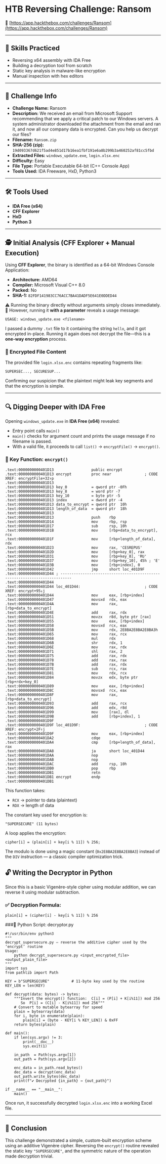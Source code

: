 # HTB Reversing Challenge: Ransom

🔗 [https://app.hackthebox.com/challenges/Ransom](https://app.hackthebox.com/challenges/Ransom)

* * *

## 🧠 Skills Practiced

 *   Reversing x64 assembly with IDA Free
 *   Building a decryption tool from scratch
 *   Static key analysis in malware-like encryption
 *   Manual inspection with hex editors

* * *

## 🧩 Challenge Info

 *   **Challenge Name:** Ransom
 *   **Description:** We received an email from Microsoft Support recommending that we apply a critical patch to our Windows servers. A system administrator downloaded the attachment from the email and ran it, and now all our company data is encrypted. Can you help us decrypt our files?
 *   **Filename:** `Ransom.zip`
 *   **SHA-256 (zip):** `19d093367d621f5ad4e851d17b16ea1fbf191e6a8b299b3a460252af81cc5fbd`
 *   **Extracted Files:** `windows_update.exe`, `login.xlsx.enc`
 *   **Difficulty:** Easy
 *   **File Type:** Portable Executable 64-bit (C++ Console App)
 *   **Tools Used:** IDA Freeware, HxD, Python3
    
* * *
	
## 🛠 Tools Used

 *   **IDA Free (x64)**
 *   **CFF Explorer**
 *   **HxD**     
 *   **Python 3**

* * *

## 🕵️ Initial Analysis (CFF Explorer + Manual Execution)

Using **CFF Explorer**, the binary is identified as a 64-bit Windows Console Application:
 *   **Architecture:** AMD64
 *   **Compiler:** Microsoft Visual C++ 8.0
 *   **Packed:** No
 *   **SHA-1:** `82FDF141983CC76ACC7BA41DADF5E641E0DDED44`

⚠️ Running the binary directly without arguments simply closes immediately.  
📌 However, running it **with a parameter** reveals a usage message:

```
USAGE: windows_update.exe <filename>
```
I passed a dummy `.txt` file to it containing the string `hello`, and it got encrypted in-place. Running it again does not decrypt the file—this is a **one-way encryption** process.


### 📄 Encrypted File Content

The provided file `login.xlsx.enc` contains repeating fragments like:
```
SUPERSEC..., SECURESUP...
```
Confirming our suspicion that the plaintext might leak key segments and that the encryption is simple.

* * *

## 🔍 Digging Deeper with IDA Free

Opening `windows_update.exe` in **IDA Free (x64)** revealed:
 *   Entry point calls `main()`
 *   `main()` checks for argument count and prints the usage message if no filename is passed.
 *   With a valid file, it proceeds to call `list()` → `encryptFile()` → `encrypt()`.

### 🔐 Key Function: `encrypt()`

```
.text:0000000000401D13                 public encrypt
.text:0000000000401D13 encrypt         proc near               ; CODE XREF: encryptFile+32↑p
.text:0000000000401D13
.text:0000000000401D13 key_0           = qword ptr -0Fh
.text:0000000000401D13 key_8           = word ptr -7
.text:0000000000401D13 key_10          = byte ptr -5
.text:0000000000401D13 index           = dword ptr -4
.text:0000000000401D13 data_to_encrypt = qword ptr  10h
.text:0000000000401D13 length_of_data  = qword ptr  18h
.text:0000000000401D13
.text:0000000000401D13                 push    rbp
.text:0000000000401D14                 mov     rbp, rsp
.text:0000000000401D17                 sub     rsp, 10h
.text:0000000000401D1B                 mov     [rbp+data_to_encrypt], rcx
.text:0000000000401D1F                 mov     [rbp+length_of_data], rdx
.text:0000000000401D23                 mov     rax, 'CESREPUS'
.text:0000000000401D2D                 mov     [rbp+key_0], rax
.text:0000000000401D31                 mov     [rbp+key_8], 'RU'
.text:0000000000401D37                 mov     [rbp+key_10], 45h ; 'E'
.text:0000000000401D3B                 mov     [rbp+index], 0
.text:0000000000401D42                 jmp     short loc_401D9F
.text:0000000000401D44 ; ---------------------------------------------------------------------------
.text:0000000000401D44
.text:0000000000401D44 loc_401D44:                             ; CODE XREF: encrypt+95↓j
.text:0000000000401D44                 mov     eax, [rbp+index]
.text:0000000000401D47                 movsxd  rdx, eax
.text:0000000000401D4A                 mov     rax, [rbp+data_to_encrypt]
.text:0000000000401D4E                 add     rax, rdx
.text:0000000000401D51                 movzx   r8d, byte ptr [rax]
.text:0000000000401D55                 mov     eax, [rbp+index]
.text:0000000000401D58                 movsxd  rcx, eax
.text:0000000000401D5B                 mov     rdx, 2E8BA2E8BA2E8BA3h
.text:0000000000401D65                 mov     rax, rcx
.text:0000000000401D68                 mul     rdx
.text:0000000000401D6B                 shr     rdx, 1
.text:0000000000401D6E                 mov     rax, rdx
.text:0000000000401D71                 shl     rax, 2
.text:0000000000401D75                 add     rax, rdx
.text:0000000000401D78                 add     rax, rax
.text:0000000000401D7B                 add     rax, rdx
.text:0000000000401D7E                 sub     rcx, rax
.text:0000000000401D81                 mov     rdx, rcx
.text:0000000000401D84                 movzx   edx, byte ptr [rbp+rdx+key_0]
.text:0000000000401D89                 mov     eax, [rbp+index]
.text:0000000000401D8C                 movsxd  rcx, eax
.text:0000000000401D8F                 mov     rax, [rbp+data_to_encrypt]
.text:0000000000401D93                 add     rax, rcx
.text:0000000000401D96                 add     edx, r8d
.text:0000000000401D99                 mov     [rax], dl
.text:0000000000401D9B                 add     [rbp+index], 1
.text:0000000000401D9F
.text:0000000000401D9F loc_401D9F:                             ; CODE XREF: encrypt+2F↑j
.text:0000000000401D9F                 mov     eax, [rbp+index]
.text:0000000000401DA2                 cdqe
.text:0000000000401DA4                 cmp     [rbp+length_of_data], rax
.text:0000000000401DA8                 ja      short loc_401D44
.text:0000000000401DAA                 nop
.text:0000000000401DAB                 nop
.text:0000000000401DAC                 add     rsp, 10h
.text:0000000000401DB0                 pop     rbp
.text:0000000000401DB1                 retn
.text:0000000000401DB1 encrypt         endp
.text:0000000000401DB1
```

This function takes:
 *   `RCX` → pointer to data (plaintext)
 *   `RDX` → length of data

The constant key used for encryption is:

```
"SUPERSECURE" (11 bytes)
```

A loop applies the encryption:

```
cipher[i] = (plain[i] + key[i % 11]) % 256;
```

The modulo is done using a magic constant (`0x2E8BA2E8BA2E8BA3`) instead of the `DIV` instruction — a classic compiler optimization trick.


## 🔓 Writing the Decryptor in Python

Since this is a basic Vigenère-style cipher using modular addition, we can reverse it using modular subtraction.


### ✅ Decryption Formula:

```
plain[i] = (cipher[i] - key[i % 11]) % 256
```

###🐍 Python Script: decryptor.py

```
#!/usr/bin/env python3
"""
decrypt_supersecure.py – reverse the additive cipher used by the ‘encrypt’ routine
Usage:
    python decrypt_supersecure.py <input_encrypted_file> <output_plain_file>
"""
import sys
from pathlib import Path

KEY = b"SUPERSECURE"          # 11-byte key used by the routine
KEY_LEN = len(KEY)

def decrypt(data: bytes) -> bytes:
    """Invert the encrypt() function:  C[i] = (P[i] + K[i%11]) mod 256
       So  P[i] = (C[i] - K[i%11]) mod 256"""
    # Convert to mutable bytearray for speed
    plain = bytearray(data)
    for i, byte in enumerate(plain):
        plain[i] = (byte - KEY[i % KEY_LEN]) & 0xFF
    return bytes(plain)

def main():
    if len(sys.argv) != 3:
        print(__doc__)
        sys.exit(1)

    in_path  = Path(sys.argv[1])
    out_path = Path(sys.argv[2])

    enc_data = in_path.read_bytes()
    dec_data = decrypt(enc_data)
    out_path.write_bytes(dec_data)
    print(f"✔ Decrypted {in_path} → {out_path}")

if __name__ == "__main__":
    main()
```

Once run, it successfully decrypted `login.xlsx.enc` into a working Excel file.

* * *

## 🏁 Conclusion

This challenge demonstrated a simple, custom-built encryption scheme using an additive Vigenère cipher. Reversing the `encrypt()` routine revealed the static key `"SUPERSECURE"`, and the symmetric nature of the operation made decryption trivial.

     

